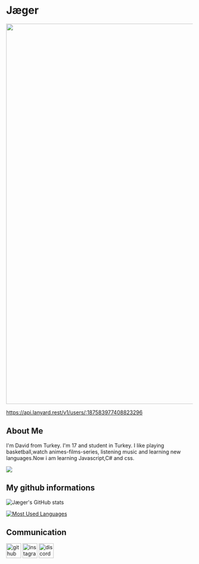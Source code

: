 
# Jæger
<img src="https://cdn.discordapp.com/attachments/790928285517348865/844650715481636913/tenor_40.gif" width="1024" />

https://api.lanyard.rest/v1/users/:187583977408823296

## About Me
I'm David from Turkey. I'm 17 and student in Turkey. I like playing basketball,watch animes-films-series, listening music and learning new languages.Now i am learning Javascript,C# and css.

![](https://komarev.com/ghpvc/?username=JagerTR&color=blueviolet)

## My github informations
![Jæger's GitHub stats](https://github-readme-stats.vercel.app/api?username=JagerTR&show_icons=true&theme=algolia)

[![Most Used Languages](https://github-readme-stats.vercel.app/api/top-langs/?username=JagerTR&langs_count=8&theme=algolia)](https://github.com/anuraghazra/github-readme-stats)

## Communication
[<img src='https://cdn.jsdelivr.net/npm/simple-icons@3.0.1/icons/github.svg' alt='github' height='40'>](https://github.com/JagerTR)   [<img 
src='https://cdn.jsdelivr.net/npm/simple-icons@3.0.1/icons/instagram.svg' alt='instagram' height='40'>](https://www.instagram.com/jaeger.07/)    [<img src='https://cdn.jsdelivr.net/npm/simple-icons@3.0.1/icons/discord.svg' alt='discord' height='40'>](https://discord.com/users/784850380332597280)  

